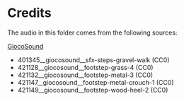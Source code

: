# Credits  
The audio in this folder comes from the following sources:  

[GiocoSound](https://freesound.org/people/GiocoSound/)
- 401345__giocosound__sfx-steps-gravel-walk (CC0)
- 421128__giocosound__footstep-grass-4 (CC0)
- 421132__giocosound__footstep-metal-3 (CC0)
- 421147__giocosound__footstep-metal-crouch-1 (CC0)
- 421149__giocosound__footstep-wood-heel-2 (CC0)